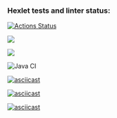 ### Hexlet tests and linter status:
[![Actions Status](https://github.com/nik2704/java-project-lvl2/workflows/hexlet-check/badge.svg)](https://github.com/nik2704/java-project-lvl2/actions)

<a href="https://codeclimate.com/github/nik2704/java-project-lvl2/maintainability"><img src="https://api.codeclimate.com/v1/badges/a91cb82e886c46bf7588/maintainability" /></a>

<a href="https://codeclimate.com/github/nik2704/java-project-lvl2/test_coverage"><img src="https://api.codeclimate.com/v1/badges/a91cb82e886c46bf7588/test_coverage" /></a>

![Java CI](https://github.com/nik2704/java-project-lvl2/actions/workflows/blank.yml/badge.svg)

[![asciicast](https://asciinema.org/a/SHXhUiKmPI2P7v4EpBuJcQFnV.svg)](https://asciinema.org/a/SHXhUiKmPI2P7v4EpBuJcQFnV)

[![asciicast](https://asciinema.org/a/hmkQGAJIb4e4kVifOEY1l0tZ5.svg)](https://asciinema.org/a/hmkQGAJIb4e4kVifOEY1l0tZ5)

[![asciicast](https://asciinema.org/a/N6RCt6HEIrXkWDPqIK1jSDIC7.svg)](https://asciinema.org/a/N6RCt6HEIrXkWDPqIK1jSDIC7)
